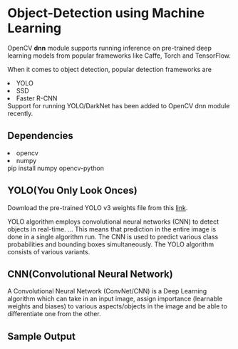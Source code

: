 # Object-Detection using Machine Learning
OpenCV <b>dnn</b> module supports running inference on pre-trained deep learning models from popular frameworks like Caffe, Torch and TensorFlow.

When it comes to object detection, popular detection frameworks are

<li>YOLO</li>
<li>SSD</li>
<li>Faster R-CNN</li>
Support for running YOLO/DarkNet has been added to OpenCV dnn module recently.

<h2>Dependencies</h2>
<li>opencv</li>
<li>numpy</li>
pip install numpy opencv-python

<h2>YOLO(You Only Look Onces)</h2>

Download the pre-trained YOLO v3 weights file from this <a href="https://pjreddie.com/media/files/yolov3.weights">link</a>.

YOLO algorithm employs convolutional neural networks (CNN) to detect objects in real-time. ... This means that prediction in the entire image is done in a single algorithm run. The CNN is used to predict various class probabilities and bounding boxes simultaneously. The YOLO algorithm consists of various variants.

<h2>CNN(Convolutional Neural Network)</h2>


A Convolutional Neural Network (ConvNet/CNN) is a Deep Learning algorithm which can take in an input image, assign importance (learnable weights and biases) to various aspects/objects in the image and be able to differentiate one from the other.

<h2>Sample Output</h2>

<img src=""/>
